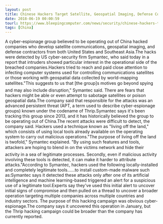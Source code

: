 ```yaml
---
layout: post
title: Chinese Hackers Target Satellite, Geospatial Imaging, Defense Companies
date: 2018-06-19 00:00:59
tourl: https://www.bleepingcomputer.com/news/security/chinese-hackers-target-satellite-geospatial-imaging-defense-companies/
tags: [China]
---
```

A cyber-espionage group believed to be operating out of China hacked companies who develop satellite communications, geospatial imaging, and defense contractors from both United States and Southeast Asia.The hacks were detected by US cyber-security firm Symantec, who said today in a report that intruders showed particular interest in the operational side of the breached companies.Hackers tried to reach and paid close attention to infecting computer systems used for controlling communications satellites or those working with geospatial data collected by world-mapping satellites."This suggests to us that [the group]s motives go beyond spying and may also include disruption," Symantec said. There are fears that hackers might be able or even attempt to sabotage satellites or poison geospatial data.The company said that responsible for the attacks was an advanced persistent threat (APT, a term used to describe cyber-espionage groups) known under the codename of Thrip.Symantec says it's been tracking this group since 2013, and it has historically believed the group to be operating out of China.The recent attacks were difficult to detect, the company said. Hackers used a technique known as "living off the land," which consists of using local tools already available on the operating system to carry out malicious operations."The purpose of living off the land is twofold," Symantec explained. "By using such features and tools, attackers are hoping to blend in on the victims network and hide their activity in a sea of legitimate processes. Secondly, even if malicious activity involving these tools is detected, it can make it harder to attribute attacks."According to Symantec, hackers used the following locally-installed and completely legitimate tools......to install custom-made malware such as:Symantec says it detected these attacks only after one of its artificial intelligence and machine learning-based triggered an alert for a suspicious use of a legitimate tool.Experts say they've used this initial alert to uncover initial signs of compromise and then pulled on a thread to uncover a broader operation targeting multiple companies across multiple countries and industry sectors. The purpose of this hacking campaign was obvious cyber-espionage.The company says it uncovered this operation in January, but the Thrip hacking campaign could be broader than the company has currently reported.